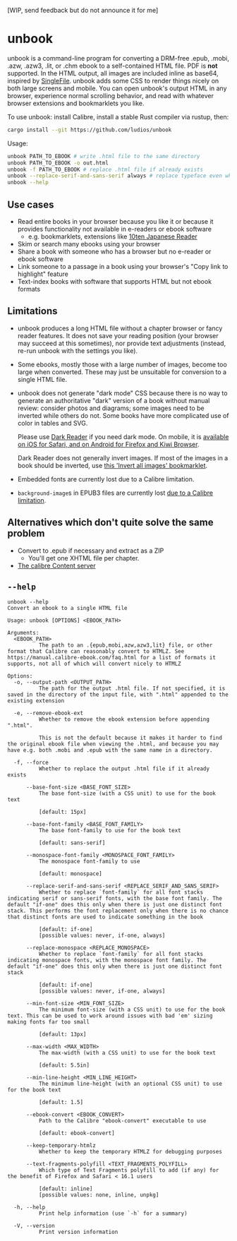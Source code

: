 [WIP, send feedback but do not announce it for me]

# unbook

unbook is a command-line program for converting a DRM-free .epub, .mobi, .azw, .azw3, .lit, or .chm ebook to a self-contained HTML file. PDF is **not** supported. In the HTML output, all images are included inline as base64, inspired by [SingleFile](https://github.com/gildas-lormeau/SingleFile). unbook adds some CSS to render things nicely on both large screens and mobile. You can open unbook's output HTML in any browser, experience normal scrolling behavior, and read with whatever browser extensions and bookmarklets you like.

<!--Sample output (processing [this input file]). Compare with [Calibre's HTMLZ output] (which unbook uses and postprocesses).-->

To use unbook: install Calibre, install a stable Rust compiler via rustup, then:

```bash
cargo install --git https://github.com/ludios/unbook
```

Usage:

```bash
unbook PATH_TO_EBOOK # write .html file to the same directory
unbook PATH_TO_EBOOK -o out.html
unbook -f PATH_TO_EBOOK # replace .html file if already exists
unbook --replace-serif-and-sans-serif always # replace typeface even when the book uses several
unbook --help
```

## Use cases

*	Read entire books in your browser because you like it or because it provides functionality not available in e-readers or ebook software
	*	e.g. bookmarklets, extensions like <a href="https://github.com/birchill/10ten-ja-reader#readme">10ten Japanese Reader</a>
*	Skim or search many ebooks using your browser
*	Share a book with someone who has a browser but no e-reader or ebook software
*	Link someone to a passage in a book using your browser's "Copy link to highlight" feature
*	Text-index books with software that supports HTML but not ebook formats

## Limitations

*	unbook produces a long HTML file without a chapter browser or fancy reader features. It does not save your reading position (your browser may succeed at this sometimes), nor provide text adjustments (instead, re-run unbook with the settings you like).

*	Some ebooks, mostly those with a large number of images, become too large when converted. These may just be unsuitable for conversion to a single HTML file.

*	unbook does not generate "dark mode" CSS because there is no way to generate an authoritative "dark" version of a book without manual review: consider photos and diagrams; some images need to be inverted while others do not. Some books have more complicated use of color in tables and SVG.

    Please use <a href="https://darkreader.org/">Dark Reader</a> if you need dark mode. On mobile, it is <a href="https://darkreader.org/blog/mobile/">available on iOS for Safari, and on Android for Firefox and Kiwi Browser</a>.

    Dark Reader does not generally invert images. If most of the images in a book should be inverted, use <a href="https://github.com/ludios/useful-bookmarklets#invert-all-images">this 'Invert all images' bookmarklet</a>.

*	Embedded fonts are currently lost due to a Calibre limitation.

*   `background-image`s in EPUB3 files are currently lost <a href="https://bugs.launchpad.net/calibre/+bug/1999956">due to a Calibre limitation</a>.

## Alternatives which don't quite solve the same problem

*   Convert to .epub if necessary and extract as a ZIP
	*   You'll get one XHTML file per chapter.
*   <a href="https://manual.calibre-ebook.com/server.html">The calibre Content server</a>


## `--help`

```
unbook --help
Convert an ebook to a single HTML file

Usage: unbook [OPTIONS] <EBOOK_PATH>

Arguments:
  <EBOOK_PATH>
          The path to an .{epub,mobi,azw,azw3,lit} file, or other format that Calibre can reasonably convert to HTMLZ. See https://manual.calibre-ebook.com/faq.html for a list of formats it supports, not all of which will convert nicely to HTMLZ

Options:
  -o, --output-path <OUTPUT_PATH>
          The path for the output .html file. If not specified, it is saved in the directory of the input file, with ".html" appended to the existing extension

  -e, --remove-ebook-ext
          Whether to remove the ebook extension before appending ".html".

          This is not the default because it makes it harder to find the original ebook file when viewing the .html, and because you may have e.g. both .mobi and .epub with the same name in a directory.

  -f, --force
          Whether to replace the output .html file if it already exists

      --base-font-size <BASE_FONT_SIZE>
          The base font-size (with a CSS unit) to use for the book text

          [default: 15px]

      --base-font-family <BASE_FONT_FAMILY>
          The base font-family to use for the book text

          [default: sans-serif]

      --monospace-font-family <MONOSPACE_FONT_FAMILY>
          The monospace font-family to use

          [default: monospace]

      --replace-serif-and-sans-serif <REPLACE_SERIF_AND_SANS_SERIF>
          Whether to replace `font-family` for all font stacks indicating serif or sans-serif fonts, with the base font family. The default "if-one" does this only when there is just one distinct font stack. This performs the font replacement only when there is no chance that distinct fonts are used to indicate something in the book

          [default: if-one]
          [possible values: never, if-one, always]

      --replace-monospace <REPLACE_MONOSPACE>
          Whether to replace `font-family` for all font stacks indicating monospace fonts, with the monospace font family. The default "if-one" does this only when there is just one distinct font stack

          [default: if-one]
          [possible values: never, if-one, always]

      --min-font-size <MIN_FONT_SIZE>
          The minimum font-size (with a CSS unit) to use for the book text. This can be used to work around issues with bad 'em' sizing making fonts far too small

          [default: 13px]

      --max-width <MAX_WIDTH>
          The max-width (with a CSS unit) to use for the book text

          [default: 5.5in]

      --min-line-height <MIN_LINE_HEIGHT>
          The minimum line-height (with an optional CSS unit) to use for the book text

          [default: 1.5]

      --ebook-convert <EBOOK_CONVERT>
          Path to the Calibre "ebook-convert" executable to use

          [default: ebook-convert]

      --keep-temporary-htmlz
          Whether to keep the temporary HTMLZ for debugging purposes

      --text-fragments-polyfill <TEXT_FRAGMENTS_POLYFILL>
          Which type of Text Fragments polyfill to add (if any) for the benefit of Firefox and Safari < 16.1 users

          [default: inline]
          [possible values: none, inline, unpkg]

  -h, --help
          Print help information (use `-h` for a summary)

  -V, --version
          Print version information
```
